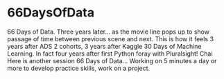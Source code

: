 # 66DaysOfData
66 Days of Data.
Three years later...  as the movie line pops up to show passage of time between previous scene and next.
This is how it feels 3 years after ADS 2 cohorts, 3 years after Kaggle 30 Days of Machine Learning. 
In fact four years after first Python foray with Pluralsight! Chai
Here is another session 66 Days of Data...
Working on 5 minutes a day or more to develop practice skills, work on a project.
